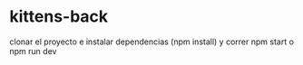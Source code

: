 # kittens-back

clonar el proyecto e instalar dependencias (npm install) y correr npm start o npm run dev
